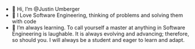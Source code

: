 - 👋 Hi, I’m @Justin Umberger
- 💞️ I Love Software Engineering, thinking of problems and solving them with code
- 🌱 I’m always learning. To call yourself a master at anything in Software Engineering is laughable. It is always evolving and advancing; therefore, so should you.      I will always be a student and eager to learn and adapt.

<!---
Justin-WebDev/Justin-WebDev is a ✨ special ✨ repository because its `README.md` (this file) appears on your GitHub profile.
You can click the Preview link to take a look at your changes.
--->
